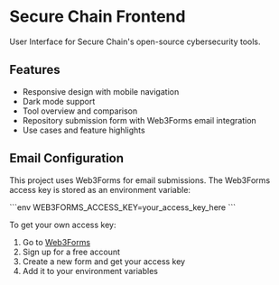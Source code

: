 # Secure Chain Frontend

User Interface for Secure Chain's open-source cybersecurity tools.

## Features

- Responsive design with mobile navigation
- Dark mode support
- Tool overview and comparison
- Repository submission form with Web3Forms email integration
- Use cases and feature highlights

## Email Configuration

This project uses Web3Forms for email submissions. The Web3Forms access key is stored as an environment variable:

\`\`\`env
WEB3FORMS_ACCESS_KEY=your_access_key_here
\`\`\`

To get your own access key:

1. Go to [Web3Forms](https://web3forms.com/)
2. Sign up for a free account
3. Create a new form and get your access key
4. Add it to your environment variables
